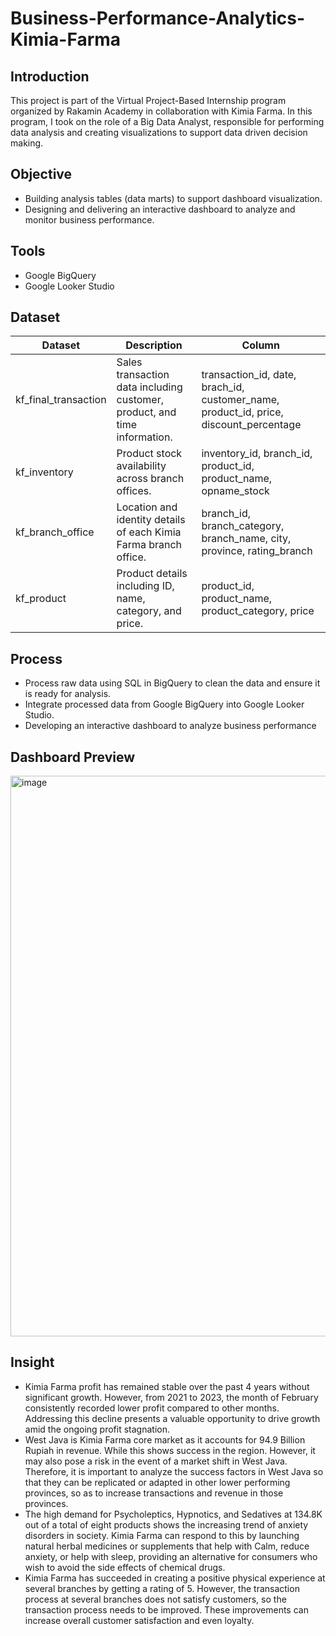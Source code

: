 # Business-Performance-Analytics-Kimia-Farma

## Introduction
This project is part of the Virtual Project-Based Internship program organized by Rakamin Academy in collaboration with Kimia Farma. In this program, I took on the role of a Big Data Analyst, responsible for performing data analysis and creating visualizations to support data driven decision making.


## Objective
- Building analysis tables (data marts) to support dashboard visualization.
- Designing and delivering an interactive dashboard to analyze and monitor business performance.


## Tools
- Google BigQuery
- Google Looker Studio


## Dataset
|Dataset             |Description                                                              |Column                                                                               |
|--------------------|-------------------------------------------------------------------------|-------------------------------------------------------------------------------------|
|kf_final_transaction|Sales transaction data including customer, product, and time information.|transaction_id, date, brach_id, customer_name, product_id, price, discount_percentage|
|kf_inventory        |Product stock availability across branch offices.                        |inventory_id, branch_id, product_id, product_name, opname_stock                      |
|kf_branch_office    |Location and identity details of each Kimia Farma branch office.         |branch_id, branch_category, branch_name, city, province, rating_branch               |
|kf_product          |Product details including ID, name, category, and price.                 |product_id, product_name, product_category, price                                    |


## Process
- Process raw data using SQL in BigQuery to clean the data and ensure it is ready for analysis.
- Integrate processed data from Google BigQuery into Google Looker Studio.
- Developing an interactive dashboard to analyze business performance


## Dashboard Preview

<img width="1197" height="897" alt="image" src="https://github.com/user-attachments/assets/49bb7af5-ae1e-425d-9b8e-327c47ec9112" />


## Insight
- Kimia Farma profit has remained stable over the past 4 years without significant growth. However, from 2021 to 2023, the month of February consistently recorded lower profit compared to other months. Addressing this decline presents a valuable opportunity to drive growth amid the ongoing profit stagnation.
- West Java is Kimia Farma core market as it accounts for 94.9 Billion Rupiah in revenue. While this shows success in the region. However, it may also pose a risk in the event of a market shift in West Java. Therefore, it is important to analyze the success factors in West Java so that they can be replicated or adapted in other lower performing provinces, so as to increase transactions and revenue in those provinces.
- The high demand for Psycholeptics, Hypnotics, and Sedatives at 134.8K out of a total of eight products shows the increasing trend of anxiety disorders in society. Kimia Farma can respond to this by launching natural herbal medicines or supplements that help with Calm, reduce anxiety, or help with sleep, providing an alternative for consumers who wish to avoid the side effects of chemical drugs.
- Kimia Farma has succeeded in creating a positive physical experience at several branches by getting a rating of 5. However, the transaction process at several branches does not satisfy customers, so the transaction process needs to be improved. These improvements can increase overall customer satisfaction and even loyalty.







  
